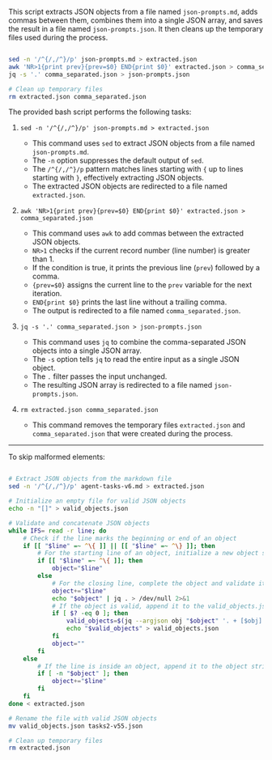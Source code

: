 This script extracts JSON objects from a file named `json-prompts.md`, adds commas between them, combines them into a single JSON array, and saves the result in a file named `json-prompts.json`. It then cleans up the temporary files used during the process.

```bash

sed -n '/^{/,/^}/p' json-prompts.md > extracted.json
awk 'NR>1{print prev}{prev=$0} END{print $0}' extracted.json > comma_separated.json
jq -s '.' comma_separated.json > json-prompts.json

# Clean up temporary files
rm extracted.json comma_separated.json

```



The provided bash script performs the following tasks:

1. `sed -n '/^{/,/^}/p' json-prompts.md > extracted.json`
   - This command uses `sed` to extract JSON objects from a file named `json-prompts.md`.
   - The `-n` option suppresses the default output of `sed`.
   - The `/^{/,/^}/p` pattern matches lines starting with `{` up to lines starting with `}`, effectively extracting JSON objects.
   - The extracted JSON objects are redirected to a file named `extracted.json`.

2. `awk 'NR>1{print prev}{prev=$0} END{print $0}' extracted.json > comma_separated.json`
   - This command uses `awk` to add commas between the extracted JSON objects.
   - `NR>1` checks if the current record number (line number) is greater than 1.
   - If the condition is true, it prints the previous line (`prev`) followed by a comma.
   - `{prev=$0}` assigns the current line to the `prev` variable for the next iteration.
   - `END{print $0}` prints the last line without a trailing comma.
   - The output is redirected to a file named `comma_separated.json`.

3. `jq -s '.' comma_separated.json > json-prompts.json`
   - This command uses `jq` to combine the comma-separated JSON objects into a single JSON array.
   - The `-s` option tells `jq` to read the entire input as a single JSON object.
   - The `.` filter passes the input unchanged.
   - The resulting JSON array is redirected to a file named `json-prompts.json`.

4. `rm extracted.json comma_separated.json`
   - This command removes the temporary files `extracted.json` and `comma_separated.json` that were created during the process.

---

To skip malformed elements: 

```bash

# Extract JSON objects from the markdown file
sed -n '/^{/,/^}/p' agent-tasks-v6.md > extracted.json

# Initialize an empty file for valid JSON objects
echo -n "[]" > valid_objects.json

# Validate and concatenate JSON objects
while IFS= read -r line; do
    # Check if the line marks the beginning or end of an object
    if [[ "$line" =~ ^\{ ]] || [[ "$line" =~ ^\} ]]; then
        # For the starting line of an object, initialize a new object string
        if [[ "$line" =~ ^\{ ]]; then
            object="$line"
        else
            # For the closing line, complete the object and validate it
            object+="$line"
            echo "$object" | jq . > /dev/null 2>&1
            # If the object is valid, append it to the valid_objects.json array
            if [ $? -eq 0 ]; then
                valid_objects=$(jq --argjson obj "$object" '. + [$obj]' valid_objects.json)
                echo "$valid_objects" > valid_objects.json
            fi
            object=""
        fi
    else
        # If the line is inside an object, append it to the object string
        if [ -n "$object" ]; then
            object+="$line"
        fi
    fi
done < extracted.json

# Rename the file with valid JSON objects
mv valid_objects.json tasks2-v55.json

# Clean up temporary files
rm extracted.json
```
